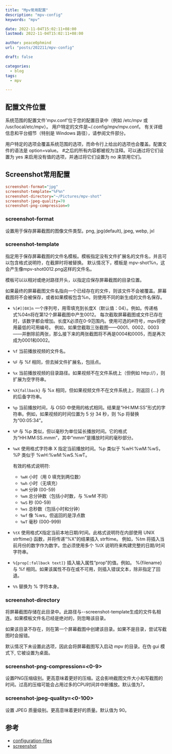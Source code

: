 ```yaml
---
title: "Mpv常用配置"
description: "mpv-config"
keywords: "mpv"

date: 2022-11-04T15:02:11+08:00
lastmod: 2022-11-04T15:02:11+08:00

author: peace0phmind
url: "posts/202211/mpv-config"

draft: false

categories:
  - blog
tags:
  - mpv

---
```


## 配置文件位置

系统范围的配置文件'mpv.conf'位于您的配置目录中（例如 /etc/mpv 或 /usr/local/etc/mpv）。
用户特定的文件是~/.config/mpv/mpv.conf。
有关详细信息和平台细节（特别是 Windows 路径），请参阅文件部分。

用户特定的选项会覆盖系统范围的选项，而命令行上给出的选项也会覆盖。配置文件的语法是 option=value。
#之后的所有内容都被视为注释。可以通过将它们设置为 yes 来启用没有值的选项，并通过将它们设置为 no 来禁用它们。

## Screenshot常用配置
```ini
screenshot-format="jpg"
screenshot-template="%F%n"
screenshot-directory="~/Pictures/mpv-shot"
screenshot-jpeg-quality=70
screenshot-png-compression=9
```

### screenshot-format

设置用于保存屏幕截图的图像文件类型。png, jpg(default), jpeg, webp, jxl

### screenshot-template

指定用于保存屏幕截图的文件名模板。模板指定没有文件扩展名的文件名，并且可以包含格式说明符，在截屏时将被替换。
默认情况下，模板是 mpv-shot%n，这会产生像mpv-shot0012.png这样的文件名。

模板可以以相对或绝对路径开头，以指定应保存屏幕截图的目录位置。

如果最终的屏幕截图文件名指向一个已经存在的文件，则该文件不会被覆盖。屏幕截图将不会被保存，或者如果模板包含%n，则使用不同的新生成的文件名保存。

- `%[#][0X]n`
一个序列号，用零填充到长度X（默认值：04）。例如。传递格式%04n将在第12个屏幕截图中产生0012。
每次截取屏幕截图或文件已存在时，该数字都会增加。长度X必须在0-9范围内。使用可选的#符号，mpv将使用最低的可用编号。
例如，如果您截取三张截图——0001、0002、0003——并删除前两张，那么接下来的两张截图将不再是0004和0005，而是再次成为0001和0002。

- `%f`
当前播放视频的文件名。

- `%F`
与 %f 相同，但去掉文件扩展名，包括点。

- `%x`
当前播放视频的目录路径。如果视频不在文件系统上（但例如 http://），则扩展为空字符串。

- `%X{fallback}`
与 %x 相同，但如果视频文件不在文件系统上，则返回 {...} 内的后备字符串。

- `%p`
当前播放时间，与 OSD 中使用的格式相同。结果是“HH:MM:SS”形式的字符串。例如，如果视频的时间位置为 5 分 34 秒，则 %p 将替换为“00:05:34”。

- `%P`
与 %p 类似，但以毫秒为单位延长播放时间。它的格式为“HH:MM:SS.mmm”，其中“mmm”是播放时间的毫秒部分。

- `%wX`
使用格式字符串 X 指定当前播放时间。%p 类似于 %wH:%wM:%wS，%P 类似于 %wH:%wM:%wS.%wT。

  有效的格式说明符:
  - `%wH` 小时（用 0 填充到两位数）
  - `%wh` 小时（无填充）
  - `%wM` 分钟 (00-59)
  - `%wm` 总分钟数（包括小时数，与 %wM 不同）
  - `%wS` 秒 (00-59)
  - `%ws` 总秒数（包括小时和分钟）
  - `%wf` 像 %ws，但返回的是浮点数
  - `%wT` 毫秒 (000-999)

- `%tX`
使用格式X指定当前本地日期/时间。此格式说明符在内部使用 UNIX strftime() 函数，并将传递“%X”的结果插入 strftime。
例如，%tm 将插入当前月份的数字作为数字。您必须使用多个 %tX 说明符来构建完整的日期/时间字符串。

- `%{prop[:fallback text]}`
插入输入属性“prop”的值。例如。 %{filename} 与 %f 相同。如果该属性不存在或不可用，则插入错误文本，除非指定了回退。

- `%%`
替换为 % 字符本身。

### screenshot-directory

将屏幕截图存储在此目录中。此路径与--screenshot-template生成的文件名相连。如果模板文件名已经是绝对的，则忽略该目录。

如果该目录不存在，则在第一个屏幕截图中创建该目录。如果不是目录，尝试写截图时会报错。

默认情况下未设置此选项，因此会将屏幕截图写入启动 mpv 的目录。在伪 gui 模式下, 它被设置为桌面。

### screenshot-png-compression=<0-9>

设置PNG压缩级别。更高意味着更好的压缩。这会影响截图文件大小和写截图的时间。过高的压缩可能会占用过多的CPU时间并中断播放。默认值为7。

### screenshot-jpeg-quality=<0-100>
设置 JPEG 质量级别。更高意味着更好的质量。默认值为 90。

## 参考
- [configuration-files](https://mpv.io/manual/master/#configuration-files)
- [screenshot](https://mpv.io/manual/master/#screenshot)
